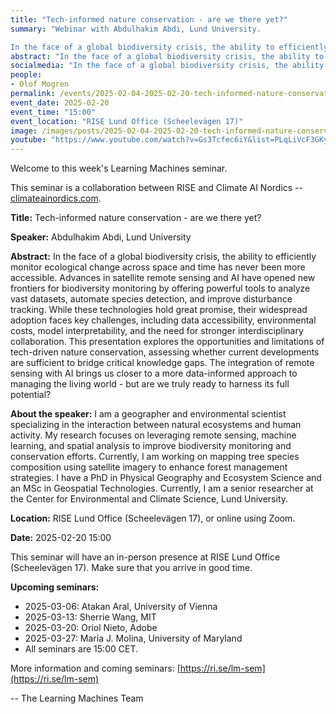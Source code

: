 ```yaml
---
title: "Tech-informed nature conservation - are we there yet?"
summary: "Webinar with Abdulhakim Abdi, Lund University. 

In the face of a global biodiversity crisis, the ability to efficiently monitor ecological change across space and time has never been more accessible. Advances in satellite remote sensing and AI have opened new frontiers for biodiversity monitoring by offering powerful tools to analyze vast datasets, automate species detection, and improve disturbance tracking. While these technologies hold great promise, their widespread adoption faces key challenges, including data accessibility, environmental costs, model interpretability, and the need for stronger interdisciplinary collaboration. This presentation explores the opportunities and limitations of tech-driven nature conservation, assessing whether current developments are sufficient to bridge critical knowledge gaps. The integration of remote sensing with AI brings us closer to a more data-informed approach to managing the living world - but are we truly ready to harness its full potential?"
abstract: "In the face of a global biodiversity crisis, the ability to efficiently monitor ecological change across space and time has never been more accessible. Advances in satellite remote sensing and AI have opened new frontiers for biodiversity monitoring by offering powerful tools to analyze vast datasets, automate species detection, and improve disturbance tracking. While these technologies hold great promise, their widespread adoption faces key challenges, including data accessibility, environmental costs, model interpretability, and the need for stronger interdisciplinary collaboration. This presentation explores the opportunities and limitations of tech-driven nature conservation, assessing whether current developments are sufficient to bridge critical knowledge gaps. The integration of remote sensing with AI brings us closer to a more data-informed approach to managing the living world - but are we truly ready to harness its full potential?"
socialmedia: "In the face of a global biodiversity crisis, the ability to efficiently monitor ecological change across space and time has never been more accessible. Advances in satellite remote sensing and AI have opened new frontiers for biodiversity monitoring by offering powerful tools to analyze vast datasets, automate species detection, and improve disturbance tracking. While these technologies hold great promise, their widespread adoption faces key challenges, including data accessibility, environmental costs, model interpretability, and the need for stronger interdisciplinary collaboration. This presentation explores the opportunities and limitations of tech-driven nature conservation, assessing whether current developments are sufficient to bridge critical knowledge gaps. The integration of remote sensing with AI brings us closer to a more data-informed approach to managing the living world - but are we truly ready to harness its full potential?"
people:
- Olof Mogren
permalink: /events/2025-02-04-2025-02-20-tech-informed-nature-conservation-are-we
event_date: 2025-02-20
event_time: "15:00"
event_location: "RISE Lund Office (Scheelevägen 17)"
image: /images/posts/2025-02-04-2025-02-20-tech-informed-nature-conservation-are-we.jpg
youtube: "https://www.youtube.com/watch?v=Gs3Tcfec6iY&list=PLqLiVcF3GKy0-jZFGg-VqLzh51LqCfduN&index=1"
--- 
```

Welcome to this week's Learning Machines seminar.

This seminar is a collaboration between RISE and Climate AI Nordics -- [climateainordics.com](https://climateainordics.com/).

**Title:** Tech-informed nature conservation - are we there yet?

**Speaker:** Abdulhakim Abdi, Lund University

**Abstract:** In the face of a global biodiversity crisis, the ability to efficiently monitor ecological change across space and time has never been more accessible. Advances in satellite remote sensing and AI have opened new frontiers for biodiversity monitoring by offering powerful tools to analyze vast datasets, automate species detection, and improve disturbance tracking. While these technologies hold great promise, their widespread adoption faces key challenges, including data accessibility, environmental costs, model interpretability, and the need for stronger interdisciplinary collaboration. This presentation explores the opportunities and limitations of tech-driven nature conservation, assessing whether current developments are sufficient to bridge critical knowledge gaps. The integration of remote sensing with AI brings us closer to a more data-informed approach to managing the living world - but are we truly ready to harness its full potential?

**About the speaker:** I am a geographer and environmental scientist specializing in the interaction between natural ecosystems and human activity. My research focuses on leveraging remote sensing, machine learning, and spatial analysis to improve biodiversity monitoring and conservation efforts. Currently, I am working on mapping tree species composition using satellite imagery to enhance forest management strategies. I have a PhD in Physical Geography and Ecosystem Science and an MSc in Geospatial Technologies. Currently, I am a senior researcher at the Center for Environmental and Climate Science, Lund University.

**Location:** RISE Lund Office (Scheelevägen 17), or online using Zoom.

**Date:** 2025-02-20 15:00




This seminar will have an in-person presence at RISE Lund Office (Scheelevägen 17). Make sure that you arrive in good time.


**Upcoming seminars:**

* 2025-03-06: Atakan Aral, University of Vienna
* 2025-03-13: Sherrie Wang, MIT
* 2025-03-20: Oriol Nieto, Adobe
* 2025-03-27: María J. Molina, University of Maryland
* All seminars are 15:00 CET.

More information and coming seminars: [https://ri.se/lm-sem](https://ri.se/lm-sem)

-- The Learning Machines Team

